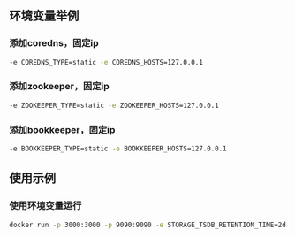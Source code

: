 ## 环境变量举例
### 添加coredns，固定ip
```bash
-e COREDNS_TYPE=static -e COREDNS_HOSTS=127.0.0.1
```
### 添加zookeeper，固定ip
```bash
-e ZOOKEEPER_TYPE=static -e ZOOKEEPER_HOSTS=127.0.0.1
```
### 添加bookkeeper，固定ip
```bash
-e BOOKKEEPER_TYPE=static -e BOOKKEEPER_HOSTS=127.0.0.1
```
## 使用示例
### 使用环境变量运行
```bash
docker run -p 3000:3000 -p 9090:9090 -e STORAGE_TSDB_RETENTION_TIME=2d -e STORAGE_TSDB_RETENTION_SIZE=7GB -e GLOBAL_SCRAPE_INTERVAL=30s -e GLOBAL_EVALUATION_INTERVAL=30s -e GLOBAL_SCRAPE_TIMEOUT=20s -e ZOOKEEPER_TYPE=static -e ZOOKEEPER_HOSTS=127.0.0.1 -e BOOKKEEPER_TYPE=static -e BOOKKEEPER_HOSTS=127.0.0.1 -e PULSAR_TYPE=static -e PULSAR_HOSTS=127.0.0.1 -d ttbb/integrate:grafana-prometheus
```
